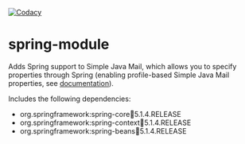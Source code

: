 [![Codacy](https://img.shields.io/codacy/grade/7a80d0ca7479438d92a5f1b7f0a8f440.svg?style=flat)](https://www.codacy.com/app/simple-java-mail/spring-module)

# spring-module
Adds Spring support to Simple Java Mail, which allows you to specify properties through Spring (enabling profile-based Simple Java Mail properties, see [documentation](http://www.simplejavamail.org/#/configuration)).

Includes the following dependencies:

* org.springframework:spring-core:jar:5.1.4.RELEASE
* org.springframework:spring-context:jar:5.1.4.RELEASE
* org.springframework:spring-beans:jar:5.1.4.RELEASE
